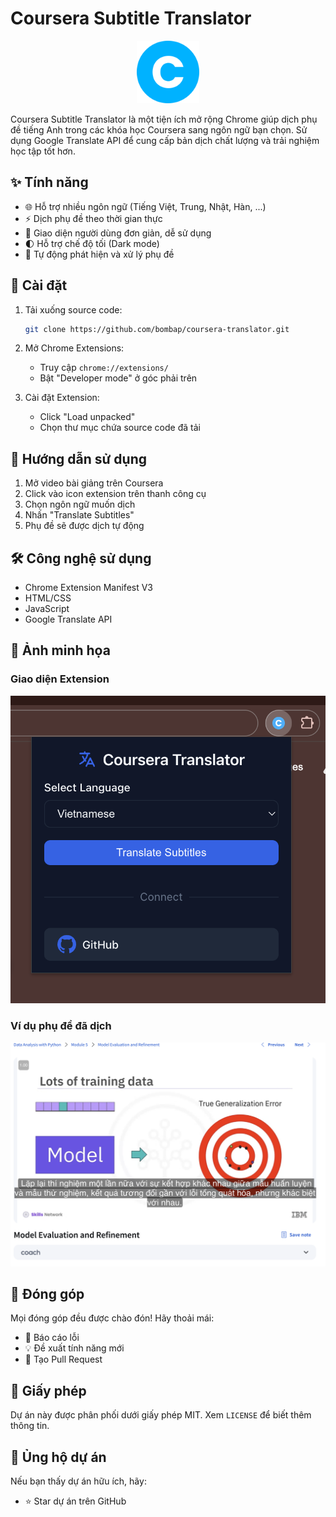 # Coursera Subtitle Translator

<div align="center">
  <img src="icons/icon.png" alt="Extension Icon" width="100"/>
</div>

Coursera Subtitle Translator là một tiện ích mở rộng Chrome giúp dịch phụ đề tiếng Anh trong các khóa học Coursera sang ngôn ngữ bạn chọn. Sử dụng Google Translate API để cung cấp bản dịch chất lượng và trải nghiệm học tập tốt hơn.

## ✨ Tính năng

- 🌐 Hỗ trợ nhiều ngôn ngữ (Tiếng Việt, Trung, Nhật, Hàn, ...)
- ⚡ Dịch phụ đề theo thời gian thực
- 🎯 Giao diện người dùng đơn giản, dễ sử dụng
- 🌓 Hỗ trợ chế độ tối (Dark mode)
- 🔄 Tự động phát hiện và xử lý phụ đề

## 🚀 Cài đặt

1. Tải xuống source code:
   ```bash
   git clone https://github.com/bombap/coursera-translator.git
   ```

2. Mở Chrome Extensions:
   - Truy cập `chrome://extensions/`
   - Bật "Developer mode" ở góc phải trên

3. Cài đặt Extension:
   - Click "Load unpacked"
   - Chọn thư mục chứa source code đã tải

## 📖 Hướng dẫn sử dụng

1. Mở video bài giảng trên Coursera
2. Click vào icon extension trên thanh công cụ
3. Chọn ngôn ngữ muốn dịch
4. Nhấn "Translate Subtitles"
5. Phụ đề sẽ được dịch tự động

## 🛠️ Công nghệ sử dụng

- Chrome Extension Manifest V3
- HTML/CSS
- JavaScript
- Google Translate API

## 📸 Ảnh minh họa

### Giao diện Extension
![Extension Interface](images/extension.png)

### Ví dụ phụ đề đã dịch
![Translated Subtitles](images/example-image.png)

## 🤝 Đóng góp

Mọi đóng góp đều được chào đón! Hãy thoải mái:
- 🐛 Báo cáo lỗi
- 💡 Đề xuất tính năng mới
- 🔧 Tạo Pull Request

## 📝 Giấy phép

Dự án này được phân phối dưới giấy phép MIT. Xem `LICENSE` để biết thêm thông tin.

## 💖 Ủng hộ dự án

Nếu bạn thấy dự án hữu ích, hãy:
- ⭐ Star dự án trên GitHub
